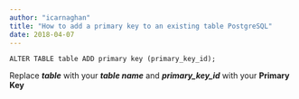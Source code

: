 ```yaml
---
author: "icarnaghan"
title: "How to add a primary key to an existing table PostgreSQL"
date: 2018-04-07
---
```


```
ALTER TABLE table ADD primary key (primary_key_id);
```

Replace _**table**_ with your _**table name**_ and _**primary\_key\_id**_ with your **Primary Key**
